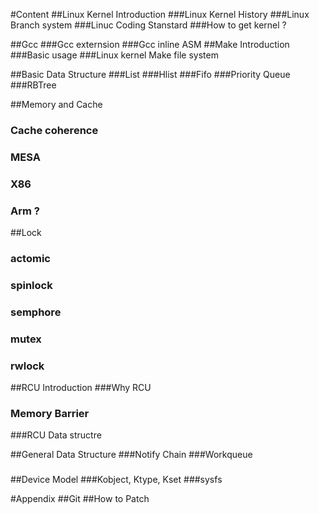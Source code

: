 #Content
##Linux Kernel Introduction
###Linux Kernel  History
###Linux Branch system
###Linuc Coding Stanstard
###How to get kernel ?

##Gcc 
###Gcc externsion
###Gcc inline ASM
##Make Introduction
###Basic usage
###Linux kernel Make file system

##Basic Data Structure 
###List
###Hlist
###Fifo
###Priority Queue
###RBTree

##Memory and Cache
### Cache coherence
### MESA
### X86 
### Arm ?

##Lock 
### actomic 
### spinlock
### semphore
### mutex
### rwlock

##RCU Introduction
###Why RCU
### Memory  Barrier
###RCU Data structre

##General Data Structure
###Notify Chain
###Workqueue
###

##Device Model
###Kobject, Ktype, Kset
###sysfs



#Appendix
##Git 
##How to Patch 

